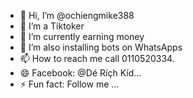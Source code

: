 - 👋 Hi, I’m @ochiengmike388
- 👀 I’m a Tiktoker 
- 🌱 I’m currently earning money 
- 💞️ I’m also installing bots on WhatsApps 
- 📫 How to reach me call 0110520334.
- 😄 Facebook: @Dé Ríçh Kíd...
- ⚡ Fun fact: Follow me ...

<!---
ochiengmike388/ochiengmike388 is a ✨ special ✨ repository because its `README.md` (this file) appears on your GitHub profile.
You can click the Preview link to take a look at your changes.
--->
